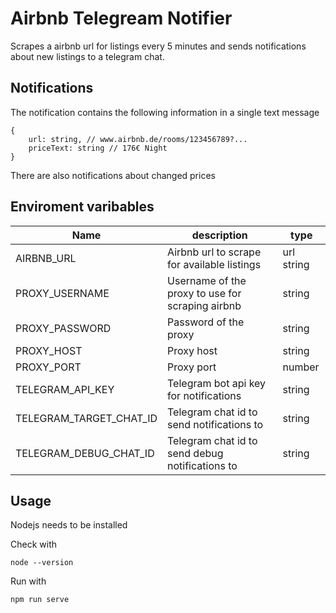 # Airbnb Telegream Notifier

Scrapes a airbnb url for listings every 5 minutes and sends notifications about new listings to a telegram chat.

## Notifications

The notification contains the following information in a single text message

```
{
    url: string, // www.airbnb.de/rooms/123456789?...
    priceText: string // 176€ Night
}
```

There are also notifications about changed prices

## Enviroment varibables

| Name | description | type |
| - | - | - | 
| AIRBNB_URL | Airbnb url to scrape for available listings | url string |
| PROXY_USERNAME | Username of the proxy to use for scraping airbnb | string |
| PROXY_PASSWORD | Password of the proxy | string |
| PROXY_HOST | Proxy host | string |
| PROXY_PORT | Proxy port | number |
| TELEGRAM_API_KEY | Telegram bot api key for notifications | string |  
| TELEGRAM_TARGET_CHAT_ID | Telegram chat id to send notifications to | string |
| TELEGRAM_DEBUG_CHAT_ID | Telegram chat id to send debug notifications to | string |

## Usage

Nodejs needs to be installed

Check with 

```
node --version
```

Run with
```
npm run serve
```